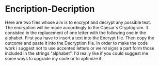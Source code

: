 # Encription-Decription
Here are two files whose aim is to encrypt and decrypt any possible text. The encryption will be made accordingly to the Caesar's Cryptogram. It consisted in the replacement of one letter with the following one in the alphabet.
First you have to insert a text into the Encrypt file. Then copy the outcome and paste it into the Decryption file.
In order to make the code work i suggest not to use accented letters or weird signs a part form those included in the strings "alphabet".
I'd really like if you could suggest me some ways to upgrade my code or to optimize it
